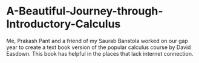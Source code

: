 # A-Beautiful-Journey-through-Introductory-Calculus
Me, Prakash Pant and a friend of my Saurab Banstola worked on our gap year to create a text book version of the popular calculus course by David Easdown. This book has helpful in the places that lack internet connection.
